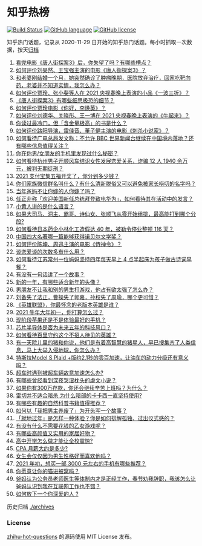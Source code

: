 # 知乎热榜
[![Build Status](https://github.com/ToWeLong/zhihu-hot-questions/workflows/CI/badge.svg)](https://github.com/ToWeLong/zhihu-hot-questions/actions)
[![GitHub language](https://img.shields.io/badge/language-golang-orange.svg)](https://golang.org/)
[![GitHub license](https://img.shields.io/github/license/ToWeLong/zhihu-hot-questions)](https://github.com/ToWeLong/zhihu-hot-questions/blob/main/LICENSE)

知乎热门话题，记录从 2020-11-29 日开始的知乎热门话题。每小时抓取一次数据，按天[归档](./archives)

<!-- BEGIN -->

1. [看完电影《唐人街探案3》后，你失望了吗？有哪些槽点？](https://www.zhihu.com/question/442574355)
1. [如何评价刘昊然、王宝强主演的电影《唐人街探案3》？](https://www.zhihu.com/question/275161859)
1. [和老婆刚结婚一个月，她突然确诊了肿瘤晚期，医院放弃治疗，回家吃靶向药，老婆并不知道实情，我怎么办？](https://www.zhihu.com/question/443414127)
1. [如何评价贾玲、张小斐等人在 2021 央视春晚上表演的小品《一波三折》？](https://www.zhihu.com/question/443971527)
1. [《唐人街探案3》有哪些细思极恐的细节？](https://www.zhihu.com/question/363568432)
1. [如何评价贾玲电影《你好，李焕英》？](https://www.zhihu.com/question/350520117)
1. [如何评价刘德华、关晓彤、王一博在 2021 央视春晚上表演的《牛起来》？](https://www.zhihu.com/question/443970776)
1. [你读过最冷门，但「含金量极高」的书是什么？](https://www.zhihu.com/question/438708854)
1. [如何评价路阳导演，雷佳音、董子健主演的电影《刺杀小说家》？](https://www.zhihu.com/question/442322197)
1. [如何看待广电总局发文称：不允许 BBC 世界新闻台继续在中国境内落地？还有哪些信息值得关注？](https://www.zhihu.com/question/444040251)
1. [你在你男/女朋友的手机里发现过什么秘密？](https://www.zhihu.com/question/309282780)
1. [如何看待杭州男子开顺风车结识女性发展恋爱关系，诈骗 12 人 1940 余万元，被判无期徒刑？](https://www.zhihu.com/question/443917776)
1. [2021 支付宝集五福开奖了，你分到多少钱？](https://www.zhihu.com/question/443980664)
1. [你们家族微信群名叫什么？有什么清新脱俗又可以避免被家长唠叨的名字吗？](https://www.zhihu.com/question/443937583)
1. [当年爸妈不让你嫁的人你嫁了吗？](https://www.zhihu.com/question/443594106)
1. [任正非称「欢迎美国新任总统拜登致电华为」，如何看待其在活动中的发言？](https://www.zhihu.com/question/443750066)
1. [小黄人讲的是什么语言？](https://www.zhihu.com/question/30830614)
1. [如果大司马、洞主、霸哥、诗仙女、张顺飞从零开始组排，最高能打到哪个分段?](https://www.zhihu.com/question/441476672)
1. [如何看待日本药企小林化工造假达 40 年，被勒令停业整顿 116 天？](https://www.zhihu.com/question/443935387)
1. [中国四大名著哪一篇能够获得诺贝尔文学奖？](https://www.zhihu.com/question/443500762)
1. [如何评价陈坤、周迅主演的电影《侍神令》？](https://www.zhihu.com/question/436887810)
1. [谈恋爱谈的次数多有什么用？](https://www.zhihu.com/question/334622048)
1. [如何看待江苏常州一位妈妈坚持四年每天早上 4 点半起床为孩子做古诗词早餐？](https://www.zhihu.com/question/443470170)
1. [有没有一句话讲了一个故事？](https://www.zhihu.com/question/440337593)
1. [新的一年，有哪些适合新年的头像？](https://www.zhihu.com/question/364065357)
1. [男朋友不让我和别的男生打游戏，他占有欲太强了怎么办？](https://www.zhihu.com/question/407902269)
1. [刘备失了法正，曹操失了郭嘉，孙权失了周瑜，哪个更可惜？](https://www.zhihu.com/question/443610265)
1. [《英雄联盟》，你最怀念的老版本英雄是谁？](https://www.zhihu.com/question/441857645)
1. [2021 牛年大年初一，你打算怎么过？](https://www.zhihu.com/question/444045988)
1. [现阶段苹果还是不是体验最好的手机？](https://www.zhihu.com/question/321893207)
1. [芯片半导体是否为未来五年的科技风口？](https://www.zhihu.com/question/442708273)
1. [如何看待百里守约这个不招人待见的英雄？](https://www.zhihu.com/question/380426230)
1. [有一天院儿里的猪和你说，他们是有着高智慧的猪星人，早已搜集齐了人类信息，马上大举入侵地球，你怎么办？](https://www.zhihu.com/question/443584192)
1. [特斯拉Model S Plaid +版约2.1秒的零百加速，让油车的动力分级还有意义吗？](https://www.zhihu.com/question/443413503)
1. [超车时遇到被超车辆故意加速怎么办?](https://www.zhihu.com/question/437816644)
1. [有哪些曾经看到深夜哭湿枕头的虐文小说？](https://www.zhihu.com/question/289167386)
1. [如果你有300万存款，你还会继续辛苦上班吗？为什么？](https://www.zhihu.com/question/426065915)
1. [雷切并不适合暗杀,为什么暗部的卡卡西一直坚持使用?](https://www.zhihu.com/question/438847701)
1. [有哪些有趣的自然科普书籍值得推荐？](https://www.zhihu.com/question/348067123)
1. [如何以「我把男主养废了」为开头写一个故事？](https://www.zhihu.com/question/437462244)
1. [「就地过年」是怎样一种体验？你是如何排解孤独、过出仪式感的？](https://www.zhihu.com/question/444046341)
1. [有没有什么不需要花钱的乙女游戏呢？](https://www.zhihu.com/question/382560027)
1. [有哪些高颜值又实用的家居好物？](https://www.zhihu.com/question/438324134)
1. [高中开学怎么做才能让全校震惊?](https://www.zhihu.com/question/443563059)
1. [CPA 月薪大约是多少?](https://www.zhihu.com/question/411797031)
1. [女生会仅仅因为男生性格好而喜欢他吗？](https://www.zhihu.com/question/438699923)
1. [2021 年初，想买一部 3000 元左右的手机有哪些推荐？](https://www.zhihu.com/question/437319390)
1. [你愿意让你的猫进被窝吗？](https://www.zhihu.com/question/357178445)
1. [爸妈认为公务员老师医生等体制内才是正经工作，春节劝我辞职，我该怎么让爸妈认识到我在互联网工作也不错？](https://www.zhihu.com/question/443810427)
1. [如何放下一个你深爱的人 ?](https://www.zhihu.com/question/442193855)

<!-- END -->

历史归档 [./archives](./archives)


### License
[zhihu-hot-questions](https://github.com/towelong/zhihu-hot-questions) 的源码使用 MIT License 发布。